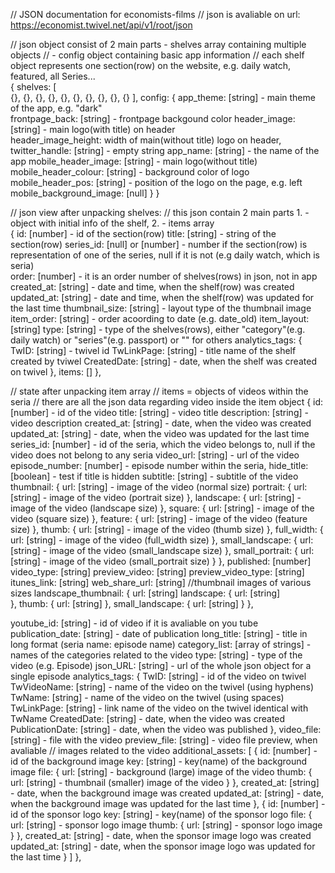 // JSON documentation for economists-films
// json is avaliable on url: https://economist.twivel.net/api/v1/root/json

// json object consist of 2 main parts - shelves array containing multiple objects 
//                                     - config object containing basic app information
// each shelf object represents one section(row) on the website, e.g. daily watch, featured, all Series...    
{
shelves: [  
{}, 
{},
{},
{},
{},
{},
{},
{},
{},
{}
],
config: {
app_theme: [string] - main theme of the app, e.g. "dark"  
frontpage_back: [string] - frontpage backgound color 
header_image: [string] - main logo(with title) on header    
header_image_height: width of main(without title) logo on header,
twitter_handle: [string] - empty string 
app_name: [string] - the name of the app
mobile_header_image: [string] - main logo(without title)
mobile_header_colour: [string] - background color of logo
mobile_header_pos: [string] - position of the logo on the page, e.g. left
mobile_background_image: [null]
}
}


// json view after unpacking shelves:
// this json contain 2 main parts 1. - object with initial info of the shelf, 2. - items array  
{
id: [number] - id of the section(row) 
title: [string] - string of the section(row)
series_id: [null] or [number] - number if the section(row) is representation of one of the series, null if it is not (e.g daily watch, which is seria)  
order: [number] - it is an order number of shelves(rows) in json, not in app
created_at: [string] - date and time, when the shelf(row) was created  updated_at: [string] - date and time, when the shelf(row) was updated for the last time
thumbnail_size: [string] - layout type of the thumbnail image
item_order: [string] - order acoording to date (e.g. date_old)
item_layout: [string]
type: [string] - type of the shelves(rows), either "category"(e.g. daily watch) or "series"(e.g. passport) or "" for others
analytics_tags: {
TwID: [string] - twivel id
TwLinkPage: [string] - title name of the shelf created by tviwel
CreatedDate: [string] - date, when the shelf was created on twivel
},
items: []
},


// state after unpacking item array
// items = objects of videos within the seria 
// there are all the json data regarding video inside the item object
{
id: [number] - id of the video
title: [string] - video title
description: [string] - video description
created_at: [string] - date, when the video was created
updated_at: [string] - date, when the video was updated for the last time
series_id: [number] - id of the seria, which the video belongs to, null if the video does not belong to any seria
video_url: [string] - url of the video
episode_number: [number] - episode number within the seria,
hide_title: [boolean] - test if title is hidden 
subtitle: [string] - subtitle of the video
thumbnail: {
url: [string] - image of the video (normal size)
portrait: {
url: [string] - image of the video (portrait size)
},
landscape: {
url: [string] - image of the video (landscape size)
},
square: {
url: [string] - image of the video (square size)
},
feature: {
url: [string] - image of the video (feature size)
},
thumb: {
url: [string] - image of the video (thumb size)
},
full_width: {
url: [string] - image of the video (full_width size)
},
small_landscape: {
url: [string] - image of the video (small_landscape size)
},
small_portrait: {
url: [string] - image of the video (small_portrait size)
}
},
published: [number]
video_type: [string]
preview_video: [string]
preview_video_type: [string]
itunes_link: [string]
web_share_url: [string]
//thumbnail images of various sizes
landscape_thumbnail: {
url: [string] 
landscape: {
url: [string]  
},
thumb: {
url: [string] 
},
small_landscape: {
url: [string] 
}
},

youtube_id: [string] - id of video if it is avaliable on you tube
publication_date: [string] - date of publication
long_title: [string] - title in long format (seria name: episode name)
category_list: [array of strings] - names of the categories related to the video
type: [string] - type of the video (e.g. Episode)
json_URL: [string] - url of the whole json object for a single episode
analytics_tags: {
TwID: [string] - id of the video on twivel 
TwVideoName: [string] - name of the video on the twivel (using hyphens)
TwName: [string] - name of the video on the twivel (using spaces)
TwLinkPage: [string] - link name of the video on the twivel identical with TwName 
CreatedDate: [string] - date, when the video was created 
PublicationDate: [string] - date, when the video was published
},
video_file: [string] - file with the video
preview_file: [string] - video file preview, when avaliable
// images related to the video
additional_assets: [
{
id: [number] - id of the background image 
key: [string] - key(name) of the background image
file: {
url: [string] - background (large) image of the video
thumb: {
url: [string] - thumbnail (smaller) image of the video
}
},
created_at: [string] - date, when the background image was created
updated_at: [string] - date, when the background image was updated for the last time
},
{
id: [number] - id of the sponsor logo
key: [string] - key(name) of the sponsor logo
file: {
url: [string] - sponsor logo image
thumb: {
url: [string] - sponsor logo image
}
},
created_at: [string] - date, when the sponsor image logo was created
updated_at: [string] - date, when the sponsor image logo was updated for the last time
}
]
},



